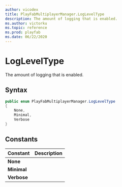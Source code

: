 ```yaml
---
author: vicodex
title: PlayFabMultiplayerManager.LogLevelType
description: The amount of logging that is enabled.
ms.author: victorku
ms.topic: reference
ms.prod: playfab
ms.date: 06/22/2020
---
```


# LogLevelType

The amount of logging that is enabled.

## Syntax

```csharp
public enum PlayFabMultiplayerManager.LogLevelType
{
    None,
    Minimal,
    Verbose
}
```

## Constants

| **Constant** | **Description** |
| --- | --- |
| **None** |  |
| **Minimal** |  |
| **Verbose** |  |